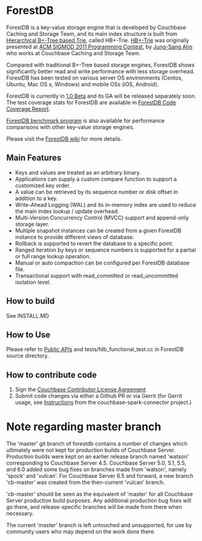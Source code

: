 # ForestDB

ForestDB is a key-value storage engine that is developed by Couchbase Caching and Storage Team, and its main index structure is built from [Hierarchical B+-Tree based Trie](http://db.csail.mit.edu/sigmod11contest/sigmod_2011_contest_poster_jungsang_ahn.pdf), called HB+-Trie. [HB+-Trie](http://db.csail.mit.edu/sigmod11contest/sigmod_2011_contest_poster_jungsang_ahn.pdf) was originally presented at [ACM SIGMOD 2011 Programming Contest](http://db.csail.mit.edu/sigmod11contest/), by [Jung-Sang Ahn](http://cagsky.kaist.ac.kr/jsahn/) who works at Couchbase Caching and Storage Team.

Compared with traditional B+-Tree based storage engines, ForestDB shows significantly better read and write performance with less storage overhead. ForestDB has been tested on various server OS environments (Centos, Ubuntu, Mac OS x, Windows) and mobile OSs (iOS, Android).

ForestDB is currently in [1.0 Beta](https://github.com/couchbaselabs/forestdb/wiki/ForestDB-1.0-Beta) and its GA will be released separately soon. The test coverage stats for ForestDB are available in [ForestDB Code Coverage Report](http://labs.couchbase.com/fdbcoverage/index.html).

[ForestDB benchmark program](https://github.com/couchbaselabs/ForestDB-Benchmark) is also available for performance comparisons with other key-value storage engines.

Please visit the [ForestDB wiki](https://github.com/couchbaselabs/forestdb/wiki) for more details.

## Main Features

- Keys and values are treated as an arbitrary binary.
- Applications can supply a custom compare function to support a customized key order.
- A value can be retrieved by its sequence number or disk offset in addition to a key.
- Write-Ahead Logging (WAL) and its in-memory index are used to reduce the main index lookup / update overhead.
- Multi-Version Concurrency Control (MVCC) support and append-only storage layer.
- Multiple snapshot instances can be created from a given ForestDB instance to provide different views of database.
- Rollback is supported to revert the database to a specific point.
- Ranged iteration by keys or sequence numbers is supported for a partial or full range lookup operation.
- Manual or auto compaction can be configured per ForestDB database file.
- Transactional support with read\_committed or read\_uncommitted isolation level.

## How to build

See INSTALL.MD

## How to Use

Please refer to [Public APIs](https://github.com/couchbaselabs/forestdb/wiki/Public-APIs) and tests/fdb\_functional\_test.cc in ForestDB source directory.

## How to contribute code

1. Sign the [Couchbase Contributor License
Agreement](http://review.couchbase.org/static/individual_agreement.html)
1. Submit code changes via either a Github PR or via Gerrit (for Gerrit usage, see [Instructions](https://github.com/couchbase/couchbase-spark-connector/blob/master/CONTRIBUTING.md#preparing-for-contribution) from the couchbase-spark-connector project.)

# Note regarding master branch
The 'master' git branch of forestdb contains a number of changes which ultimately were not kept for production builds of Couchbase Server. Production builds were kept on an earlier release branch named 'watson' corresponding to Couchbase Server 4.5. Couchbase Server 5.0, 5.1, 5.5, and 6.0 added some bug fixes on branches made from 'watson', namely 'spock' and 'vulcan'. For Couchbase Server 6.5 and forward, a new branch 'cb-master' was created from the then-current 'vulcan' branch.

'cb-master' should be seen as the equivalent of 'master' for all Couchbase Server production build purposes. Any additional production bug fixes will go there, and release-specific branches will be made from there when necessary.

The current 'master' branch is left untouched and unsupported, for use by community users who may depend on the work done there.
